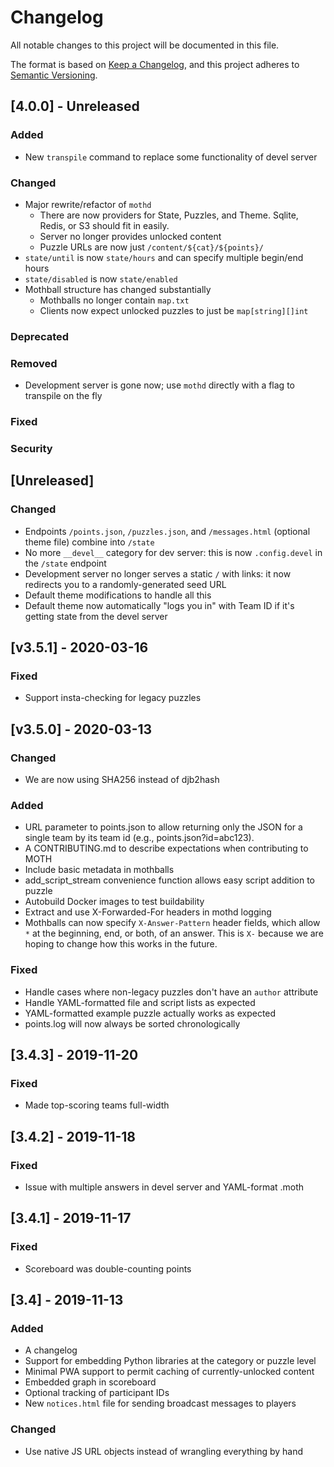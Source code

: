 # Changelog
All notable changes to this project will be documented in this file.

The format is based on [Keep a Changelog](https://keepachangelog.com/en/1.0.0/),
and this project adheres to [Semantic Versioning](https://semver.org/spec/v2.0.0.html).

## [4.0.0] - Unreleased
### Added
- New `transpile` command to replace some functionality of devel server

### Changed
- Major rewrite/refactor of `mothd`
  - There are now providers for State, Puzzles, and Theme. Sqlite, Redis, or S3 should fit in easily.
  - Server no longer provides unlocked content
  - Puzzle URLs are now just `/content/${cat}/${points}/`
- `state/until` is now `state/hours` and can specify multiple begin/end hours
- `state/disabled` is now `state/enabled`
- Mothball structure has changed substantially
  - Mothballs no longer contain `map.txt`
  - Clients now expect unlocked puzzles to just be `map[string][]int`

### Deprecated

### Removed
- Development server is gone now; use `mothd` directly with a flag to transpile on the fly

### Fixed

### Security

## [Unreleased]
### Changed
 - Endpoints `/points.json`, `/puzzles.json`, and `/messages.html` (optional theme file) combine into `/state`
 - No more `__devel__` category for dev server: this is now `.config.devel` in the `/state` endpoint
 - Development server no longer serves a static `/` with links: it now redirects you to a randomly-generated seed URL
 - Default theme modifications to handle all this
 - Default theme now automatically "logs you in" with Team ID if it's getting state from the devel server

## [v3.5.1] - 2020-03-16
### Fixed
- Support insta-checking for legacy puzzles

## [v3.5.0] - 2020-03-13
### Changed
- We are now using SHA256 instead of djb2hash
### Added
- URL parameter to points.json to allow returning only the JSON for a single
  team by its team id (e.g., points.json?id=abc123).
- A CONTRIBUTING.md to describe expectations when contributing to MOTH
- Include basic metadata in mothballs
- add_script_stream convenience function allows easy script addition to puzzle
- Autobuild Docker images to test buildability
- Extract and use X-Forwarded-For headers in mothd logging
- Mothballs can now specify `X-Answer-Pattern` header fields, which allow `*`
  at the beginning, end, or both, of an answer. This is `X-` because we
  are hoping to change how this works in the future.
### Fixed
- Handle cases where non-legacy puzzles don't have an `author` attribute
- Handle YAML-formatted file and script lists as expected
- YAML-formatted example puzzle actually works as expected
- points.log will now always be sorted chronologically

## [3.4.3] - 2019-11-20
### Fixed
- Made top-scoring teams full-width

## [3.4.2] - 2019-11-18
### Fixed
- Issue with multiple answers in devel server and YAML-format .moth

## [3.4.1] - 2019-11-17
### Fixed
- Scoreboard was double-counting points

## [3.4] - 2019-11-13
### Added
- A changelog
- Support for embedding Python libraries at the category or puzzle level
- Minimal PWA support to permit caching of currently-unlocked content
- Embedded graph in scoreboard
- Optional tracking of participant IDs
- New `notices.html` file for sending broadcast messages to players
### Changed
- Use native JS URL objects instead of wrangling everything by hand
